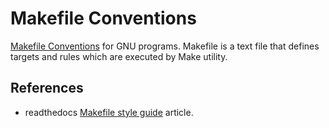# Makefile Conventions

[Makefile Conventions](https://www.gnu.org/prep/standards/html_node/Makefile-Conventions.html) for GNU programs. Makefile is a text file that defines targets and rules which are executed by Make utility.

## References

- readthedocs [Makefile style guide](https://style-guides.readthedocs.io/en/latest/makefile.html) article.
